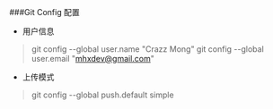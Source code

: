 ###Git Config
配置
* 用户信息
> git config --global user.name  "Crazz Mong"
> git config --global user.email "mhxdev@gmail.com"
* 上传模式
> git config --global push.default simple
